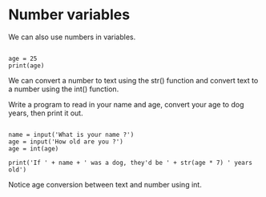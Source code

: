 ---
---

# Number variables

We can also use numbers in variables.

~~~

age = 25
print(age)

~~~

We can convert a number to text using the str() function and convert text to a number using the int() function.


Write a program to read in your name and age, convert your age to dog years, then print it out.

~~~

name = input('What is your name ?')
age = input('How old are you ?')
age = int(age)

print('If ' + name + ' was a dog, they'd be ' + str(age * 7) ' years old')

~~~

Notice age conversion between text and number using int.
